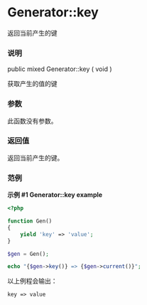 Generator::key
==============

返回当前产生的键

### 说明

<span class="modifier">public</span> <span class="type">mixed</span>
<span class="methodname">Generator::key</span> ( <span
class="methodparam">void</span> )

获取产生的值的键

### 参数

此函数没有参数。

### 返回值

返回当前产生的键。

### 范例

**示例 \#1 <span class="methodname">Generator::key</span> example**

``` php
<?php

function Gen()
{
    yield 'key' => 'value';
}

$gen = Gen();

echo "{$gen->key()} => {$gen->current()}";
```

以上例程会输出：

    key => value

